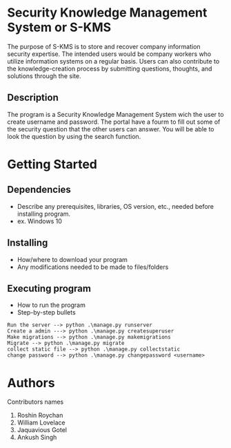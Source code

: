 # Security Knowledge Management System or S-KMS
The purpose of S-KMS is to store and recover company information security expertise. The intended users would be company workers who utilize information systems on a regular basis. Users can also contribute to the knowledge-creation process by submitting questions, thoughts, and solutions through the site.

## Description
The program is a Security Knowledge Management System wich the user to create username and password. The portal have a fourm to fill out some of the security question that the other users can answer. You will be able to look the question by using the search function.

# Getting Started
## Dependencies
* Describe any prerequisites, libraries, OS version, etc., needed before installing program.
* ex. Windows 10

## Installing
* How/where to download your program
* Any modifications needed to be made to files/folders

## Executing program
* How to run the program
* Step-by-step bullets
``````
Run the server --> python .\manage.py runserver
Create a admin ---> python .\manage.py createsuperuser
Make migrations --> python .\manage.py makemigrations
Migrate --> python .\manage.py migrate
collect static file --> python .\manage.py collectstatic
change password --> python .\manage.py changepassword <username>
``````
# Authors
Contributors names
    
1. Roshin Roychan
2. William Lovelace
3. Jaquavious Gotel
4. Ankush Singh



